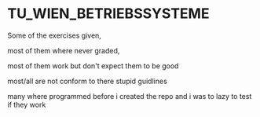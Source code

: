 # TU_WIEN_BETRIEBSSYSTEME

Some of the exercises given,

most of them where never graded,

most of them work but don't expect them to be good

most/all are not conform to there stupid guidlines

many where programmed before i created the repo and i was to lazy to test if they work
